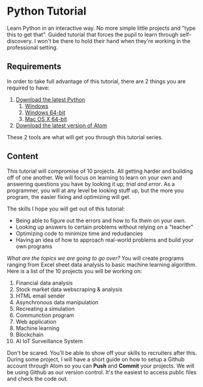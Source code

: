 # Python Tutorial
Learn Python in an interactive way. No more simple little projects and "type this to get that". Guided tutorial that forces the pupil to learn through self-discovery. I won't be there to hold their hand when they're working in the professional setting.

## Requirements
In order to take full advantage of this tutorial, there are 2 things you are required to have:
1. [Download the latest Python](https://www.python.org/downloads/)
   1. [Windows](https://www.python.org/ftp/python/3.8.2/python-3.8.2.exe)
   1. [Windows 64-bit](https://www.python.org/ftp/python/3.8.2/python-3.8.2-amd64.exe)
   1. [Mac OS X 64-bit](https://www.python.org/ftp/python/3.8.2/python-3.8.2-macosx10.9.pkg)
1. [Download the latest version of Atom](https://atom.io/)

These 2 tools are what will get you through this tutorial series.

## Content
This tutorial will compromise of 10 projects. All getting harder and building off of one another. We will focus on learning to learn on your own and answering questions you have by looking it up; *trial and error*. As a programmer, you will at any level be looking stuff up, but the more you program, the easier fixing and optimizing will get.

The skills I hope you will get out of this tutorial:
- Being able to figure out the errors and how to fix them on your own.
- Looking up answers to certain problems without relying on a "teacher"
- Optimizing code to minimize time and redudancies
- Having an idea of how to approach real-world problems and build your own programs

*What are the topics we are going to go over?*
You will create programs ranging from Excel sheet data analysis to basic machine learning algorithm. Here is a list of the 10 projects you will be working on:
1. Financial data analysis
1. Stock market data webscraping & analysis
1. HTML email sender
1. Asynchronous data manipulation
1. Recreating a simulation
1. Communction program
1. Web application
1. Machine learning
1. Blockchain
1. AI IoT Surveillance System

Don't be scared. You'll be able to show off your skills to recruiters after this. During some project, I will have a short guide on how to setup a Github account through Atom so you can **Push** and **Commit** your projects. We will be using Github as our version control. It's the easiest to access public files and check the code out.



